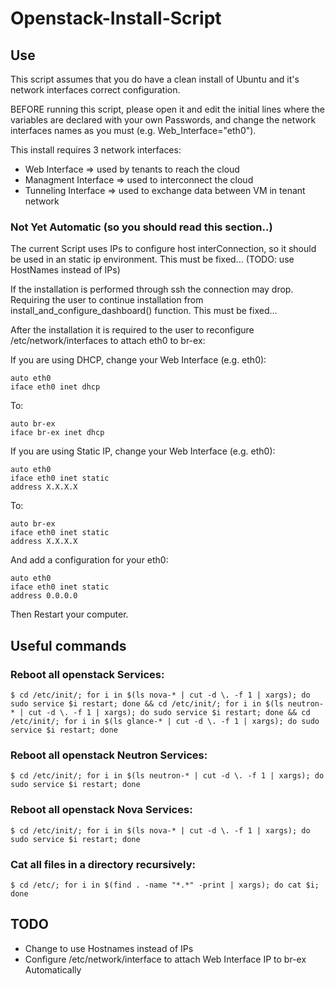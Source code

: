 Openstack-Install-Script
========================

## Use

This script assumes that you do have a clean install of Ubuntu and it's network interfaces correct configuration.

BEFORE running this script, please open it and edit the initial lines where the variables are declared with your own Passwords, and change the network interfaces names as you must (e.g. Web_Interface="eth0").

This install requires 3 network interfaces:

* Web Interface => used by tenants to reach the cloud
* Managment Interface => used to interconnect the cloud
* Tunneling Interface => used to exchange data between VM in tenant network

### Not Yet Automatic (so you should read this section..)

The current Script uses IPs to configure host interConnection, so it should be used in an static ip environment. This must be fixed... (TODO: use HostNames instead of IPs)

If the installation is performed through ssh the connection may drop. Requiring the user to continue installation from install_and_configure_dashboard() function. This must be fixed...

After the installation it is required to the user to reconfigure /etc/network/interfaces to attach eth0 to br-ex:

If you are using DHCP, change your Web Interface (e.g. eth0):

	auto eth0
	iface eth0 inet dhcp

To:
	
	auto br-ex
	iface br-ex inet dhcp


If you are using Static IP, change your Web Interface (e.g. eth0):

	auto eth0
	iface eth0 inet static
	address X.X.X.X

To:
	
	auto br-ex
	iface eth0 inet static
	address X.X.X.X

And add a configuration for your eth0:

	auto eth0
	iface eth0 inet static
	address 0.0.0.0

Then Restart your computer.


## Useful commands
### Reboot all openstack Services:
	$ cd /etc/init/; for i in $(ls nova-* | cut -d \. -f 1 | xargs); do sudo service $i restart; done && cd /etc/init/; for i in $(ls neutron-* | cut -d \. -f 1 | xargs); do sudo service $i restart; done && cd /etc/init/; for i in $(ls glance-* | cut -d \. -f 1 | xargs); do sudo service $i restart; done

### Reboot all openstack Neutron Services:
	$ cd /etc/init/; for i in $(ls neutron-* | cut -d \. -f 1 | xargs); do sudo service $i restart; done

### Reboot all openstack Nova Services:
	$ cd /etc/init/; for i in $(ls nova-* | cut -d \. -f 1 | xargs); do sudo service $i restart; done

### Cat all files in a directory recursively:
	$ cd /etc/; for i in $(find . -name "*.*" -print | xargs); do cat $i; done


## TODO

* Change to use Hostnames instead of IPs
* Configure /etc/network/interface to attach Web Interface IP to br-ex Automatically